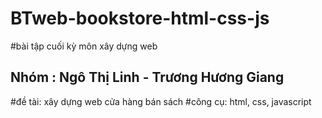 # BTweb-bookstore-html-css-js
#bài tập cuối kỳ môn xây dựng web
## Nhóm : Ngô Thị Linh - Trương Hương Giang
#đề tài: xây dựng web cửa hàng bán sách
#công cụ: html, css, javascript
